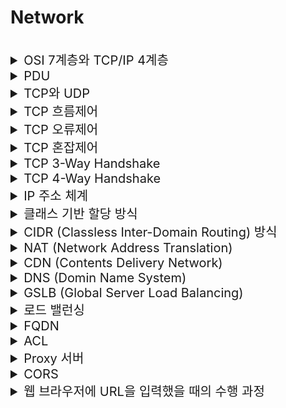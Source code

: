 # Network 

<br>

<details>
<summary style="font-size:20px">OSI 7계층와 TCP/IP 4계층</summary>
<div markdown="1">

![image](https://user-images.githubusercontent.com/38535571/230088639-3eeec45b-5ad5-48e6-8217-0e076cde69b0.png)

#### OSI 7계층
* 네트워크의 통신 과정을 7단계로 나눠 표준화한 것
* ISO(국제표준기구)에서 만듦 

#### OSI Application(7, Message or Data)
* 사용자에게 `실제 애플리케이션 서비스를 제공`하는 계층
* HTTP, FTP, DNS
#### OSI Presentation(6, Message or Data)
* 애플리케이션의 `데이터 형태와 구조를 변환(번역, 암호화, 압축)`시키는 계층
* 코드 간의 번역을 담당 -> 사용자 시스템에서 데이터의 형식상 차이를 다루는 부담을 응용 계층으로부터 덜어줌
#### OSI Session(5, Message or Data)
* 양 끝단의 응용 프로세스가 `통신을 관리하기 위한 방법`을 제공
  * 동시 송수신 방식(duplex)- 반이중 방식(half-duplex), 전이중 방식(Full Duplex)의 통신 등
* 애플리케이션 간의 `TCP/IP 세션을 구축하고 관리하며 종료`시키는 계층
* Socket
#### OSI Transport(4, Segment)
* 통신 `양단 간의 신뢰성 있는 통신`을 보장하는 계층
* TCP, UDP
#### OSI Network(3, Packet)
* 목적지까지의 경로를 선택하고 `경로에 따라 패킷을 전달(라우팅)`해주는 계층
* IP / 라우터
#### OSI Link(2, Frame)
* 인접한 `피어 간의 신뢰성 있는 통신`을 보장하는 계층
* ARP, MAC / 브릿지, 스위치
#### OSI Physical(1, Bit)
* 전기적, 기계적, 기능적인 특성을 이용해서 `통신 케이블로 데이터를 전송`
* 리피터, 케이블, 허브, NIC

#### TCP/IP 4계층
* 네트워크 통신 과정을 4계층으로 나눠 표현한 것
* TCP/IP 4계층에서 에플리케이션 계층을 3개로 쪼개고 인터넷 계층을 네트워크 계층이라고 부르면서 링크 계층을 데이터 링크 계층과 물리 계층으로 나누면 OSI 7계층이 됨

#### TCP/IP Application(4, Message)
* 응용 프로그램이 사용되는 프로토콜 계층
* HTTP, FTP, DNS
#### TCP/IP Transport(3, Segment)
* 송신자와 수신자를 연결하는 통신 서비스를 제공하며 애플리케이션과 인터넷 계층 사이의 데이터가 전달될 때 중계하는 역할을 하는 계층
* TCP, UDP
#### TCP/IP Internet(2, Packet)
* 장치로부터 받은 네트워크 패킷을 IP 주소로 지정된 목적지로 전송하기 위해 사용되는 계층
* IP
#### TCP/IP Link(1,Frame/Bit)
* 전선, 광섬유, 무선 등 실질적으로 데이터를 전달하며 장치 간에 신호를 주고 받는 규칙을 정하는 계층

</div>
</details>


<details>
<summary style="font-size:20px">PDU</summary>
<div markdown="1">

#### PDU
![image](https://user-images.githubusercontent.com/38535571/230087342-ff3182cc-c6e1-485b-aeb2-71fd91e492cc.png)
* 네트워크 어떠한 계층에서 다른 계층으로 데이터가 전달될 때 한 덩이리의 단위를 PDU(Protocal Data Unit)이라고 함
* PDU는 메타 정보를 갖고 있는 `헤더`와 데이터를 의미하는 `페이로드`로 구성되며 계층마다 부르는 명칭이 다름

#### 캡슐화와 비캡슐화
![image](https://user-images.githubusercontent.com/38535571/230087480-27c5292e-8066-4dae-aaf4-a21dd47ca4f9.png)
* 캡슐화 과정은 상위 계층의 헤더와 데이터를 하위 계층의 데이터 부분에 포함시키고 해당 계층의 헤더를 삽입하는 과정
* 비캡슐화 과정은 하위 계층에서 상위 계층으로 가며 각 계층의 헤더 부분을 제거하는 과정
* 송신자의 애플리케이션 계층에서부터 각 계층에서 캡슐화를 통해 데이터가 생성되고 수신자의 링크 계층에서부터 각 계층에서 비캡슐화를 통해 데이터가 전달

</div>
</details>

<details>
<summary style="font-size:20px">TCP와 UDP</summary>
<div markdown="1"> 

#### TCP
* `신뢰성을 보장하는 연결형 프로토콜`
* `흐름제어, 혼잡제어`를 제공
* 웹 HTTP 통신, 이메일, 파일 전송에서 사용 

#### UDP
* `신뢰성을 보장하지 않는 비연결형 프로토콜`
* 흐름제어, 혼잡제어를 제공하지 않음
* 속도가 중요한 서비스(스트리밍)에서 사용
* UDP 자체는 신뢰성을 보장하지 않지만 추가적인 정의를 통해 보장 가능 (HTTP/3에서 QUIC 프로토콜) 

</div>
</details> 

<details>
<summary style="font-size:20px">TCP 흐름제어</summary>
<div markdown="1"> 

#### TCP 흐름제어
* `수신자와 송신자`의 메시지 처리속도 차이를 해결하기 위한 방법
* 수신자는 윈도우 크기를 자신의 응답 헤더에 담아서 송신 측에게 전해주게 되고, 송신자는 상대방에게 데이터를 보낼 때 이 윈도우 크기를 확인

#### 종류
##### Stop and Wait
![image](https://user-images.githubusercontent.com/38535571/230088843-64d1d387-0105-42a6-be71-5313a904db4d.png)
* 전송한 패킷의 ACK을 수신하면 다음 패킷 전송 

##### Sliding Window - Go Back N
![image](https://user-images.githubusercontent.com/38535571/230088958-430d6c0c-ccd1-44a1-b06a-e9e3f7191572.png)

* 수신 측에서 설정한 윈도우 크기만큼의 패킷을 ACK의 확인 없이 전송, 데이터의 흐름을 동적으로 조절하는데 Cumulative ACK(마지막으로 수신 성공한 패킷의 ACK을 계속 전송)을 받고 문제가 된 패킷부터는 모두 재전송

##### Sliding Window - Selective Repeat
* 수신 측에서 설정한 윈도우 크기만큼의 패킷을 ACK의 확인 없이 전송, 데이터의 흐름을 동적으로 조절하는데 Selective ACK(수신 성공한 패킷의 개별 ACK 전송)을 받고 문제가 된 패킷만 재전송 

</div>
</details> 

<details>
<summary style="font-size:20px">TCP 오류제어</summary>
<div markdown="1"> 

#### TCP 오류제어
* TCP 오류 제어는 수신자와 송신자의 패킷 오류 처리를 하는 방법
* 수신자가 송신자에게 명시적으로 NACK(부정응답)을 보내거나 송신자에게 ACK(긍정응답)가 오지 않거나 중복된 ACK가 계속 해서 오면 오류가 발생했다고 판단

#### 종류

##### Stop and Wait ARQ
![image](https://user-images.githubusercontent.com/38535571/230089063-3f38e92f-18c8-4fe0-960f-574930b1b7c2.png)
* 송신 측에서 1개의 프레임을 송신하고, 수신측에서 수신된 프레임의 에러 유무에 따라 ACK 혹은 NAK를 보내는 방식

##### Go Back N ARQ과 SR(Selective-Reject) ARQ
![image](https://user-images.githubusercontent.com/38535571/230089122-4e131f97-3c44-4a69-bf3d-76feb0c46f7d.png)

* Go Back N ARQ: 전송된 프레임이 손상되거나 분실된 경우 그리고 ACK 패킷의 손실로 인한 타임아웃이 발생한 경우에 확인된 마지막 프레임 이후로 모든 프레임을 재전송하는 방식
* SR(Selective-Reject) ARQ: 손실된 프레임만 재전송하여 Go Back N ARQ의 확인된 마지막 프레임 이후의 모든 프레임을 재전송하는 단점을 보완한 기법

</div>
</details>

<details>
<summary style="font-size:20px">TCP 혼잡제어</summary>
<div markdown="1"> 

#### TCP 혼잡제어
* `송신자와 네트워크(라우터)`의 데이터 처리 속도 차이를 해결하기 위한 방법
* 패킷 손실 시 파악되는 타임 아웃이나 중복된 ACK을 통해서 혼잡을 파악
* ACK을 확인하지 않고도 보낼 수 있는 데이터 양인 CWND(Congestion Window)를 기반으로 동작

#### 종류

##### Additive Increase/Multicative Decrease
![image](https://user-images.githubusercontent.com/38535571/230089448-878526f9-afab-4fb3-a575-96af91da0c6e.png)
* CWND를 기본 값에서 시작하여 1씩 증가시키는 방법

##### Slow Start
![image](https://user-images.githubusercontent.com/38535571/230089559-d3a441a1-9710-4762-b077-1e25420113be.png)
* CWND가 1부터 지수적(2배)으로 증가시키는 방법
##### Congestion Avoidance(혼잡 회피)
* CWND가 임계치에 도달하면 1씩 증가키는 방법

##### Fast Recovery(빠른 회복)
* 혼잡 상황에서 사용되는 기법으로 CWND를 1/2배로 감소하고 선형적 증가시키는 방법
##### Fast Retransmit(빠른 재전송)
* 중복 ACK를 3개 받으면 재전송을 하는 방법

</div>
</details>

<details>
<summary style="font-size:20px">TCP 3-Way Handshake</summary>
<div markdown="1"> 

#### TCP 3-Way Handshake
![image](https://user-images.githubusercontent.com/38535571/230090204-4d27034e-9954-4a5a-b14b-105cf1bcafef.png)
* 서버와 클라이언트가 TCP `연결을 맺을 때` 사용

#### TCP 3-Way Handshake 과정
* 클라이언트는 서버로 통신을 시작하겠다는 SYN을 보낸다.
* 서버는 그에 대한 응답으로 SYN+ACK를 보낸다.
* 마지막으로 클라이언트는 서버로부터 받은 패킷에 대한 응답으로 ACK를 보낸다.

#### TCP 3-Way Handshake 상태

* LISTEN: 포트가 열린 상태로 연결 요청 대기 중인 상태
* SYN-SENT: SYN 요청을 한 상태
* SYN-RECEIVED: SYN 요청을 받고 상대방의 응답을 기다리는 중인 상태
* ESTABLISEHD: 연결의 수립이 완료된 상태, 서로 데이터를 교환할 수 있음

#### 필요성
* TCP는 양방향 프로토콜이므로 클라이언트와 서버가 각각 서로에게 패킷을 전송할 수 있다는 것을 확인해야 됨 

#### Sequence Number를 난수로 이용하는 이유
* 연결을 맺을 때 사용하는 포트(port)는 유한 범위 내에서 사용하고 시간이 지남에 따라 재사용됨
* 따라서 두 통신 호스트가 과거에 사용된 포트 번호 쌍을 사용할 가능성이 존재함
* 서버 측에서는 패킷의 SYN을 보고 패킷을 구분하게 되는데, 난수가 아닌 순차적인 number가 전송된다면 이전의 연결로부터 오는 패킷으로 인식할 위험이 있음 

</div>
</details>

<details>
<summary style="font-size:20px">TCP 4-Way Handshake</summary>
<div markdown="1"> 

#### TCP 4-Way Handshake
![image](https://user-images.githubusercontent.com/38535571/230090283-f712544c-4d3d-43c8-b751-3ce893704e20.png)
* 서버와 클라이언트가 TCP `연결을 종료할 때` 사용

#### TCP 4-Way Handshake 과정
* 클라이언트는 응답을 주고 연결을 끊기 위해 FIN패킷을 보낸다.
* 서버는 클라이언트에서 보낸 패킷에 대한 응답으로 ACK 패킷을 보낸다.
* 서버는 자신의 통신이 모두 끝나면 사용한 소켓을 정리하며 통신을 완전히 끝내도 된다는 의미로 FIN 패킷을 보낸다.
* 클라이언트는 서버 패킷에 대한 응답으로 ACK패킷을 보낸다.

#### TCP 4-Way Handshake 상태
* CLOSE-WAIT	상대방의 FIN(종료 요청)을 받은 상태 (상대방 FIN에 대한 ACK를 보내고 애플리케이션에 종료를 알림)
* FIN-WAIT-1	자신이 보낸 FIN에 대한 ACK를 기다리거나 상대방의 FIN을 기다리는 상태
* LAST-ACK	CLOSE-WAIT 상태를 처리 후 자신의 FIN요청을 보낸 후 FIN에 대한 ACK를 기다리는 상태
* FIN-WAIT-2	자신이 보낸 FIN에 대한 ACK를 받았고 상대방의 FIN을 기다리는 상태
* TIME-WAIT	모든 FIN에 대한 ACK를 받고 연결 종료가 완료된 상태 (새 연결과 겹치지 않도록 일정 시간 동안 기다린 후 CLOSED로 전이)
* CLOSE	연결 수립을 시작하기 전의 기본 상태 (연결 없음)

#### 필요성
* 클라이언트가 일방적으로 끊으면 서버는 `연결은 되어 있으나 요청이 없는 상태`로 오해할 수 있음
* 클라이언트는 데이터 전송을 끝냈다고 하더라도 서버는 전송할 것이 남아있을 수 있음 

</div>
</details>

<details>
<summary style="font-size:20px">IP 주소 체계</summary>
<div markdown="1"> 

#### IPv4
* 현재 일반적으로 사용되는 주소 체계
* 32비트를 8비트로 단위로 점을 찍어 표기하는 방식
* 123.45.67.88 같은 방식으로 표기됨

#### IPv6
* IPv4의 주소의 개수가 부족 문제를 해결하기 위해 생긴 주소 체계
* 64비트를 16비트 단위로 점을 찍어 표기하는 방식
* 2001:db8::ff00:42:8329 같은 방식으로 표기됨


#### IPv4 IPv6 헤더
![image](https://user-images.githubusercontent.com/38535571/230091358-80da4098-409a-4315-afa2-0b7fd03b7513.png)

#### IPv4 IPv6 패킷
![image](https://user-images.githubusercontent.com/38535571/230091472-20cb9246-77ef-47e2-9401-597a7e51d130.png)
![image](https://user-images.githubusercontent.com/38535571/230091539-a2455449-b874-466c-8b37-9fe6d5af24b8.png)

</div>
</details>

<details>
<summary style="font-size:20px">클래스 기반 할당 방식</summary>
<div markdown="1"> 

#### 클래스 기반 할당 방식
![image](https://user-images.githubusercontent.com/38535571/230091833-02061247-24a4-4a54-bce3-d8dbf125f81b.png)
* 클래스를 구분하여 대역을 설정하여 앞에 있는 부분을 네트워크 주소, 그 뒷 부분을 주소인의 호스트 주소로 IP를 활용하는 방법
* A 클래스의 12.0.0.0 네트워크를 부여받았다면 12.255.255.255.255는 브로드 캐스트용 주소가 되며 12.0.0.1 ~ 12.255.255.255.254의 호스트 주소로 사용 가능
* 116.0.0.0 네트워크를 부여받았다면 A 클래스이며 116.0.0.1 ~ 12.255.255.255.254의 호스트 주소로 사용 가능

#### 클래스 A
* 앞에 첫번째 바이트를 네트워크 주소로 나머지 3개의 바이트를 호스트 주소로 사용
* 구분 비트가 0 -> 00000000.00000000.00000000.00000000 ~ 01111111.11111111.11111111.11111111
* 대역 0.0.0.0 ~ 127.255.255.255 사용

#### 클래스 B
* 앞에서부터 두번째 바이트까지를 네트워크 주소로 나머지 2개의 바이트를 호스트 주소로 사용
* 구분 비트가 10 -> 10000000.00000000.00000000.00000000 ~ 10111111.11111111.11111111.11111111
* 대역 128.0.0.0 ~ 191.255.255.255 사용

#### 클래스 C
* 앞에서부터 세번째 바이트까지를 네트워크 주소로 나머지 1개의 바이트를 호스트 주소로 사용
* 구분 비트가 110 -> 11000000.00000000.00000000.00000000 ~ 11011111.11111111.11111111.11111111
* 대역 192.0.0.0 ~ 223.255.255.255 사용

</div>
</details>

<details>
<summary style="font-size:20px">CIDR (Classless Inter-Domain Routing) 방식</summary>
<div markdown="1"> 
 
![image](https://user-images.githubusercontent.com/38535571/230092405-0fa92be9-3fc4-43a0-a6b3-30e51d0441b1.png)

 * 클래스 없는 도메인 간 라우팅 기법
* 최신의 IP 주소 할당 방법으로 정적이였던 클래스 방식에 비해 IP 주소의 영역을 여러 네트워크 영역으로 나눌 수 있기 때문에 기존방식에 비해 유연 
* 서브넷으로 최대 호스트 수를 유추할 수 있음
* 예를 들면 10.0.2.23/xx 같은 형식
  * xx 자리수까지는 고정 IP
* 서브넷의 사용 가능 IP 수: 2^(32-xx) - 2
  * 첫번째: 네트워크 주소, 마지막: 브로드캐스팅 주소
* 네트워크가 143.7.65.203/22 이면 앞에 22비트는 네트워크 주소를 나타내고 나머지 10비트는 호스트 주소를 나타내고 143.7.64.0 ~ 143.7.67.255의 호스트 주소를 사용
</div>
</details>

<details>
<summary style="font-size:20px">NAT (Network Address Translation)</summary>
<div markdown="1"> 
![image](https://user-images.githubusercontent.com/38535571/230092496-4cd47fc8-ea85-4f8e-b47b-82f74572f901.png)
#### 정의
* IP 패킷의 TCP/UDP 포트 숫자와 소스 및 목적지의 IP 주소 등을 `재기록`하면서 `라우터`를 통해 통신하는 기술
* 외부에 공개된 `공인(Public) IP`와 내부에서 사용하는 `사설(Private) IP`를 `맵핑`하여 원활히 통신할 수 있게 하는 기술
* IPv4 주소 체계로 많은 주소를 표기하지 못했는데 이를 해결해준 기술
* 사설 IP를 통하기 때문에 내부망 IP들이 노출되지 않으므로 보안적 강점이 있음
* 외부에서 사설 IP를 알 방법이 없어 내부 네트워크와 호스트를 보호 가능 

#### 동작 과정
##### 요청 패킷 전송하기
* 패킷 헤더 = `소스 IP: 사설 IP`, `목적 IP: 목적지 IP`
* 게이트 웨이에서 `소스 IP: 게이트웨이의 공인 IP`로 변경, `목적 IP: 목적지 IP` 변경 없음
* NAT 테이블에 맵핑 내역을 저장

##### 응답 패킷받기
* 패킷 헤더 = `소스 IP: 목적지 IP`, `목적 IP: 게이트웨이의 공인 IP`
* 게이트 웨이에서 `소스 IP: 목적지 IP` 변경 없음, `목적 IP: 사설 IP`로 변경 (재기록)
* NAT 테이블을 참조하여 수정 

</div>
</details>

<details>
<summary style="font-size:20px">CDN (Contents Delivery Network)</summary>
<div markdown="1"> 

#### CDN
* `지리적, 물리적으로 떨어져 있는` 사용자에게 웹 페이지 콘텐츠 `로드 지연을 최소화`하는 촘촘히 `분산된 서버`로 이루어진 플랫폼 기술
* 각 지역에 캐시 서버(PoP, Points of Presence)를 분산 배치해서 가까운 사용자의 요청에 원본 서버가 아닌 캐시 서버가 콘텐츠를 전달 

#### CDN 사용 시의 이점
* 지리적으로 가까운 캐시 서버가 응답하여 빠른 응답 가능
* Origin 서버에 문제가 생겨도 다른 서버로 대체가 가능해 안전성 증가
* 트래픽 집중 방지 가능 

#### CDN 처리 과정
* 클라이언트는 HTML, 이미지, CSS, JavaScript 파일 등 필요한 콘텐츠를 요청
* `콘텐츠에 대한 각 요청이 발생하면 최적으로 배치된 CDN 서버에 엔드유저가 매핑`
* CDN 서버는 요청된 파일의 `캐싱`된(사전 저장된) 버전으로 응답 

</div>
</details>

<details>
<summary style="font-size:20px">DNS (Domin Name System)</summary>
<div markdown="1"> 

![image](https://user-images.githubusercontent.com/38535571/230093255-b1d91c83-b6e0-4410-96c7-05d9c03c085d.png)

#### 도메인
* 네트워크 상에서 컴퓨터를 식별하는 호스트명

#### DNS
* 컴퓨터를 식별하는 호스트명인 도메인을 실제 서버와 연결 시켜주는 시스템

</div>
</details>

<details>
<summary style="font-size:20px">GSLB (Global Server Load Balancing)</summary>
<div markdown="1"> 

![image](https://user-images.githubusercontent.com/38535571/230092667-f2fbf5e6-bc34-44e4-97a2-0ea5ddd37376.png)

* 전통적인 DNS 서비스를 발전시킨 형태로 헬스 체크와 지리적 정보를 사용하는 시스템
* DNS 기반의 로드 밸런싱으로 IP가 아닌 도메인을 갖음
* DNS와 VIP를 통해서 구성을 한 경우 한 IDC에 서버들이 몰려 있으면 DR 상황에서 문제가 생길 수 있기 때문에 서버의 위치를 고려할 수 있는 GSLB를 사용
* VIP와 GLSB를 함께 사용 할 수도 있고 VIP 없이 GSLB만 서버에 묶어서 구성할 수도 있음
* 일반적인 DNS 방식과 달리 헬스 체크를 통해서 서버가 죽은 경우 해당 서버로 요청이 가지 않도록 할 수 있음
* 일반적인 DNS 방식과 달리 L4/L7의 스위치가 추가로 필요

</div>
</details>


<details>
<summary style="font-size:20px">로드 밸런싱</summary>
<div markdown="1">
 
![image](https://user-images.githubusercontent.com/38535571/230092566-e9686218-692f-43ce-8d0a-65171baacace.png)

 #### 로드 밸런싱
* 로드 밸런서를 클라이언트와 서버 사이에 두고, 부하가 집중되지 않도록 여러 서버에 분산하는 방식
* Scale out 시에 사용
* Server Load Balancing이라고도 불림

#### 로드 밸런서
* 로드 밸런싱 작업을 담당하는 장비

#### 로드 밸런서의 역할
* NAT(Network Address Translation): 사설IP - 공인IP 전환
* Tunneling: 데이터를 캡슐화하여 연결된 노드만 캡슐을 해제할 수 있게 만듦
* DSR(동적 소스 라우팅): 요청에 대한 응답을 할 때 로드밸런서가 아닌 클라이언트의 IP로 응답

#### L4 로드 밸런싱
* IP와 PORT 기반의 로드 밸런싱
* 보통 L4 스위치 장비로 로드밸런싱하며 가격이 비쌈
* VIP를 통한 로드 밸런싱은 L4 로드밸런싱

#### L7 로드 밸런싱
* URI, Payload, Http Header, Cookie 등 기반의 로드 밸런싱
* 보통 L7 스위치 장비로 로드밸런싱하며 가격이 비쌈
* nginx나 apache를 통한 로드 밸런싱은 L7 로드밸런싱

#### VIP(Virtual IP)
* 여러 개의 실제 서버를 대표하는 가상의 IP로 DNS와 VIP를 연결하여 다수의 서버에 연결할 때 사용
* VIP는 IP 기반의 `로드 밸런싱`하는 역할을 겸할 수 있음

</div>
</details>

<details>
<summary style="font-size:20px">FQDN</summary>
<div markdown="1"> 

* Fully Qualified Domain Name의 약자로 전체 `주소 도메인 네임`
* 도메인 하위에 서브 도메인을 구성할 수 있는데 FQDN은 서브도메인까지 포함한 Full Domain

</div>
</details>

<details>
<summary style="font-size:20px">ACL</summary>
<div markdown="1"> 

* Access Control List의 약자로 네트워크 망에 접근을 허가하는 IP 리스트와 포트

</div>
</details>

<details>
<summary style="font-size:20px">Proxy 서버</summary>
<div markdown="1"> 

#### 프록시

* 다른 서버와 통신하기 전에 반드시 거치도록 되어 있는 서버로 `클라이언트가 프록시를 통해서 다른 네트워크 서비스에 간접적으로 접속하게하는 서버 프로그램` 함
* Access Control, Cache, 보안 등의 기능을 할 수 있음
* 포워드 프록시라고 부르기도 함

#### 리버스 프록시
* 한 대 이상의 서버로부터 자원을 추출하여 클라이언트에 전달하는 프록시 서버
* 부하 분산이 가능
* 주로 웹 서버를 통해 리버스 프록시 서버를 구축

</div>
</details>

<details>
<summary style="font-size:20px">CORS</summary>
<div markdown="1"> 

* 교차 출처 리소스 공유(Cross-Origin Resource Sharing, CORS)는 추가 HTTP 헤더를 사용하여, 한 출처에서 실행 중인 웹 애플리케이션이 다른 출처의 선택한 자원에 접근할 수 있는 권한을 부여하도록 브라우저에 알려주는 체제

</div>
</details>

<details>
<summary style="font-size:20px">웹 브라우저에 URL을 입력했을 때의 수행 과정</summary>
<div markdown="1">

* 사용자의 PC는 `DHCP 서버`에서 사용자 `자신의 IP 주소`, `가장 가까운 라우터의 IP 주소`, `가장 가까운 DNS서버의 IP 주소`를 받음
* `DNS` 서버로 쿼리를 전송해 URL의 `IP 주소`를 응답받음
  * `ARP`를 이용하여 가장 가까운 라우터의 IP 주소로 MAC 주소를 얻어 요청 전송
* TCP Socket을 통해 웹 서버와 `3-Way Hand Shaking`을 하여 연결
* `HTTP Request`가 TCP Socket을 통해 보내지고, 응답으로 웹페이지의 정보가 사용자의 PC에 전달

#### 참고
* DHCP: IP 주소 및 TCP/IP 설정을 클라이언트에 자동으로 제공하는 프로토콜
* DNS: IP 주소와 도메인의 매핑 정보를 관리하는 프로토콜
* ARP: IP 주소를 물리 주소로 변환하는 프로토콜
* IP 주소: 컴퓨터 마다 부여된 고유의 주소, 변할 수 있음
* MAC 주소: NIC 카드 마다 부여된 네트워크 장비 고유의 주소, 변하지 않음

</div>
</details>
